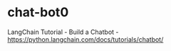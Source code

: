 # chat-bot0
LangChain Tutorial - Build a Chatbot - https://python.langchain.com/docs/tutorials/chatbot/
